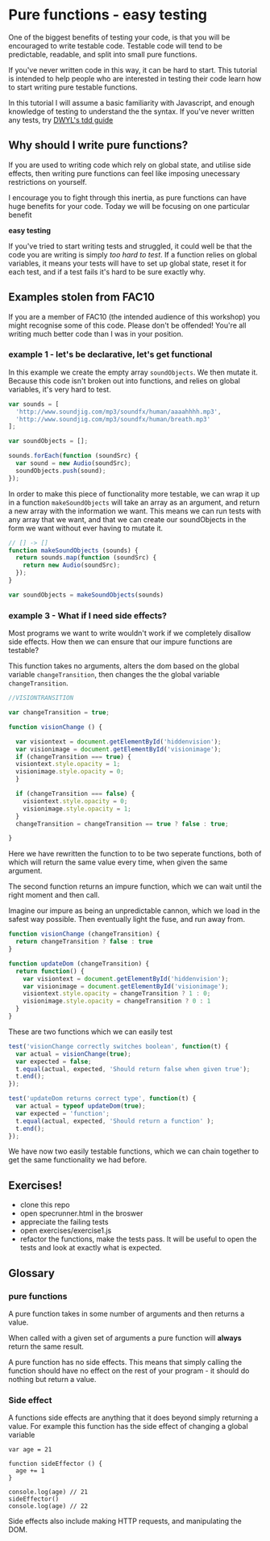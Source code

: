 # Pure functions - easy testing
One of the biggest benefits of testing your code, is that you will be encouraged to write testable code. Testable code will tend to be predictable, readable, and split into small pure functions.

If you've never written code in this way, it can be hard to start. This tutorial is intended to help people who are interested in testing their code learn how to start writing pure testable functions.

In this tutorial I will assume a basic familiarity with Javascript, and enough knowledge of testing to understand the the syntax. If you've never written any tests, try [DWYL's tdd guide](https://github.com/dwyl/learn-tdd)

## Why should I write pure functions?

If you are used to writing code which rely on global state, and utilise side effects, then writing pure functions can feel like imposing unecessary restrictions on yourself.

I encourage you to fight through this inertia, as pure functions can have huge benefits for your code. Today we will be focusing on one particular benefit

**easy testing**

If you've tried to start writing tests and struggled, it could well be that the code you are writing is simply _too hard to test_. If a function relies on global variables, it means your tests will have to set up global state, reset it for each test, and if a test fails it's hard to be sure exactly why.

## Examples stolen from FAC10

If you are a member of FAC10 (the intended audience of this workshop) you might recognise some of this code. Please don't be offended! You're all writing much better code than I was in your position.

### example 1 - let's be declarative, let's get functional

In this example we create the empty array `soundObjects`. We then mutate it. Because this code isn't broken out into functions, and relies on global variables, it's very hard to test.

```js
var sounds = [
  'http://www.soundjig.com/mp3/soundfx/human/aaaahhhh.mp3',
  'http://www.soundjig.com/mp3/soundfx/human/breath.mp3'
];

var soundObjects = [];

sounds.forEach(function (soundSrc) {
  var sound = new Audio(soundSrc);
  soundObjects.push(sound);
});
```

In order to make this piece of functionality more testable, we can wrap it up in a function `makeSoundObjects` will take an array as an argument, and return a new array with the information we want. This means we can run tests with any array that we want, and that we can create our soundObjects in the form we want without ever having to mutate it.

```js
// [] -> []
function makeSoundObjects (sounds) {
  return sounds.map(function (soundSrc) {
    return new Audio(soundSrc);
  });
}

var soundObjects = makeSoundObjects(sounds)
```

### example 3 - What if I need side effects?
Most programs we want to write wouldn't work if we completely disallow side effects. How then we can ensure that our impure functions are testable?

This function takes no arguments, alters the dom based on the global variable `changeTransition`, then changes the the global variable `changeTransition`.

```js
//VISIONTRANSITION

var changeTransition = true;

function visionChange () {

  var visiontext = document.getElementById('hiddenvision');
  var visionimage = document.getElementById('visionimage');
  if (changeTransition === true) {
  visiontext.style.opacity = 1;
  visionimage.style.opacity = 0;
  }

  if (changeTransition === false) {
    visiontext.style.opacity = 0;
    visionimage.style.opacity = 1;
  }
  changeTransition = changeTransition == true ? false : true;

}
```
Here we have rewritten the function to to be two seperate functions, both of which will return the same value every time, when given the same argument.

The second function returns an impure function, which we can wait until the right moment and then call.

Imagine our impure as being an unpredictable cannon, which we load in the safest way possible. Then eventually light the fuse, and run away from.

```js
function visionChange (changeTransition) {
  return changeTransition ? false : true
}

function updateDom (changeTransition) {
  return function() {
    var visiontext = document.getElementById('hiddenvision');
    var visionimage = document.getElementById('visionimage');
    visiontext.style.opacity = changeTransition ? 1 : 0;
    visionimage.style.opacity = changeTransition ? 0 : 1
  }
}
```

These are two functions which we can easily test

```js
test('visionChange correctly switches boolean', function(t) {
  var actual = visionChange(true);
  var expected = false;
  t.equal(actual, expected, 'Should return false when given true');
  t.end();
});

test('updateDom returns correct type', function(t) {
  var actual = typeof updateDom(true);
  var expected = 'function';
  t.equal(actual, expected, 'Should return a function' );
  t.end();
});
```

We have now two easily testable functions, which we can chain together to get the same functionality we had before.

## Exercises!

* clone this repo
* open specrunner.html in the broswer
* appreciate the failing tests
* open exercises/exercise1.js
* refactor the functions, make the tests pass. It will be useful to open the tests and look at exactly what is expected.

## Glossary

### pure functions

A pure function takes in some number of arguments and then returns a value.

When called with a given set of arguments a pure function will __always__ return the same result.

A pure function has no side effects. This means that simply calling the function should have no effect on the rest of your program - it should do nothing but return a value.

### Side effect

A functions side effects are anything that it does beyond simply returning a value. For example this function has the side effect of changing a global variable

```
var age = 21

function sideEffector () {
  age += 1
}

console.log(age) // 21
sideEffector()
console.log(age) // 22
```

Side effects also include making HTTP requests, and manipulating the DOM.

